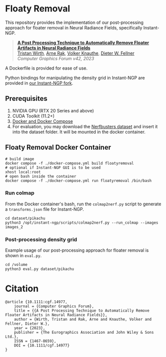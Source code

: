 # Floaty Removal 

This repository provides the implementation of our post-processing approach for floater removal in Neural Radiance Fields, specifically Instant-NGP.
> __[A Post Processing Technique to Automatically Remove Floater Artifacts in Neural Radiance Fields](https://diglib.eg.org/handle/10.1111/cgf14977)__  
> [Tristan Wirth](https://orcid.org/0000-0002-2445-9081), [Arne Rak](https://orcid.org/0000-0001-6385-3455), [Volker Knauthe](https://orcid.org/0000-0001-6993-5099), [Dieter W. Fellner](https://orcid.org/0000-0001-7756-0901)  
> _Computer Graphics Forum v42, 2023_  

A Dockerfile is provided for ease of use.

Python bindings for manipulating the density grid in Instant-NGP are provided in [our Instant-NGP fork](https://github.com/arnerak/instant-ngp/tree/density-grid).

## Prerequisites

1. NVIDIA GPU (RTX 20 Series and above)
2. CUDA Toolkit (11.2+)
3. [Docker and Docker Compose](https://docs.docker.com/compose/install/linux/#install-using-the-repository)
4. For evaluation, you may download the [Nerfbusters dataset](https://github.com/ethanweber/nerfbusters) and insert it into the dataset folder. It will be mounted in the docker container.

## Floaty Removal Docker Container
```
# build image
docker compose -f ./docker-compose.yml build floatyremoval
# optional if Instant-NGP GUI is to be used
xhost local:root
# open bash inside the container
docker compose -f ./docker-compose.yml run floatyremoval /bin/bash
```

### Run colmap

From the Docker container's bash, run the `colmap2nerf.py` script to generate a `transforms.json` file for Instant-NGP.

```
cd dataset/pikachu
python3 /opt/instant-ngp/scripts/colmap2nerf.py --run_colmap --images images_2
```

### Post-processing density grid

Example usage of our post-processing approach for floater removal is shown in `eval.py`.

```
cd /volume
python3 eval.py dataset/pikachu
```

# Citation

```
@article {10.1111:cgf.14977,
    journal = {Computer Graphics Forum},
    title = {{A Post Processing Technique to Automatically Remove Floater Artifacts in Neural Radiance Fields}},
    author = {Wirth, Tristan and Rak, Arne and Knauthe, Volker and Fellner, Dieter W.},
    year = {2023},
    publisher = {The Eurographics Association and John Wiley & Sons Ltd.},
    ISSN = {1467-8659},
    DOI = {10.1111/cgf.14977}
}
```
